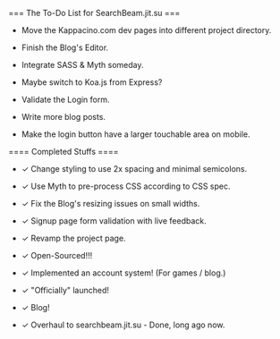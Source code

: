 
=== The To-Do List for SearchBeam.jit.su ===

- Move the Kappacino.com dev pages into different project directory.

- Finish the Blog's Editor.

- Integrate SASS & Myth someday.

- Maybe switch to Koa.js from Express?

- Validate the Login form.

- Write more blog posts.

- Make the login button have a larger touchable area on mobile.


==== Completed Stuffs ====

- ✓ Change styling to use 2x spacing and minimal semicolons.

- ✓ Use Myth to pre-process CSS according to CSS spec.

- ✓ Fix the Blog's resizing issues on small widths.

- ✓ Signup page form validation with live feedback.

- ✓ Revamp the project page.

- ✓ Open-Sourced!!!

- ✓ Implemented an account system! (For games / blog.)

- ✓ "Officially" launched!

- ✓ Blog!

- ✓ Overhaul to searchbeam.jit.su - Done, long ago now.
